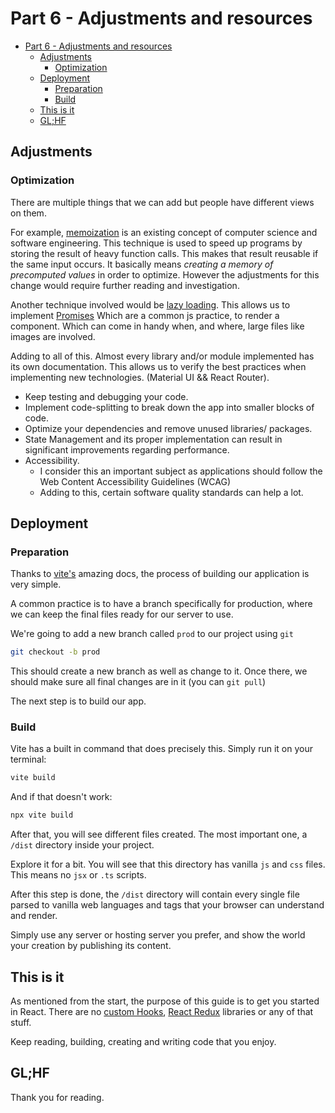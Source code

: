 # Part 6 - Adjustments and resources

<!--toc:start-->

- [Part 6 - Adjustments and resources](#part-6-adjustments-and-resources)
  - [Adjustments](#adjustments)
    - [Optimization](#optimization)
  - [Deployment](#deployment)
    - [Preparation](#preparation)
    - [Build](#build)
  - [This is it](#this-is-it)
  - [GL;HF](#glhf)

<!--toc:end-->

## Adjustments

### Optimization

There are multiple things that we can add but people have different views on them.

For example, [memoization](https://react.dev/reference/react/memo)
is an existing concept of computer science and software engineering.
This technique is used to speed up programs by storing the result of heavy function calls.
This makes that result reusable if the same input occurs.
It basically means _creating a memory of precomputed values_ in order to optimize.
However the adjustments for this change would require further reading and investigation.

Another technique involved would be [lazy loading](https://react.dev/reference/react/lazy#lazy).
This allows us to implement [Promises](https://developer.mozilla.org/en-US/docs/Web/JavaScript/Reference/Global_Objects/Promise)
Which are a common js practice, to render a component.
Which can come in handy when, and where, large files like images are involved.

Adding to all of this.
Almost every library and/or module implemented has its own documentation.
This allows us to verify the best practices when implementing new technologies.
(Material UI && React Router).

- Keep testing and debugging your code.
- Implement code-splitting to break down the app into smaller blocks of code.
- Optimize your dependencies and remove unused libraries/ packages.
- State Management and its proper implementation can result in significant improvements regarding performance.
- Accessibility.
  - I consider this an important subject as applications should follow the Web Content Accessibility Guidelines (WCAG)
  - Adding to this, certain software quality standards can help a lot.

## Deployment

### Preparation

Thanks to [vite's](https://vitejs.dev/guide/build) amazing docs,
the process of building our application is very simple.

A common practice is to have a branch specifically for production,
where we can keep the final files ready for our server to use.

We're going to add a new branch called `prod` to our project using `git`

```sh
git checkout -b prod
```

This should create a new branch as well as change to it.
Once there, we should make sure all final changes are in it (you can `git pull`)

The next step is to build our app.

### Build

Vite has a built in command that does precisely this. Simply run it on your terminal:

```sh
vite build
```

And if that doesn't work:

```sh
npx vite build
```

After that, you will see different files created.
The most important one, a `/dist` directory inside your project.

Explore it for a bit.
You will see that this directory has vanilla `js` and `css` files.
This means no `jsx` or `.ts` scripts.

After this step is done, the `/dist` directory will contain every single file parsed to vanilla web languages and tags that your browser can understand and render.

Simply use any server or hosting server you prefer,
and show the world your creation by publishing its content.

## This is it

As mentioned from the start, the purpose of this guide is to get you started in React.
There are no [custom Hooks](https://react.dev/learn/reusing-logic-with-custom-hooks#extracting-your-own-custom-hook-from-a-component),
[React Redux](https://react-redux.js.org/) libraries or any of that stuff.

Keep reading, building, creating and writing code that you enjoy.

## GL;HF

Thank you for reading.

